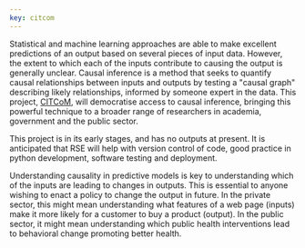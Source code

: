 ```yaml
---
key: citcom
---
```


Statistical and machine learning approaches are able to make excellent predictions of an output based on several pieces of input data. However, the extent to which each of the inputs contribute to causing the output is generally unclear. Causal inference is a method that seeks to quantify causal relationships between inputs and outputs by testing a "causal graph" describing likely relationships, informed by someone expert in the data. This project, [CITCoM](https://gow.epsrc.ukri.org/NGBOViewGrant.aspx?GrantRef=EP/T030526/1), will democratise access to causal inference, bringing this powerful technique to a broader range of researchers in academia, government and the public sector.

This project is in its early stages, and has no outputs at present. It is anticipated that RSE will help with version control of code, good practice in python development, software testing and deployment.

Understanding causality in predictive models is key to understanding which of the inputs are leading to changes in outputs. This is essential to anyone wishing to enact a policy to change the output in future. In the private sector, this might mean understanding what features of a web page (inputs) make it more likely for a customer to buy a product (output). In the public sector, it might mean understanding which public health interventions lead to behavioral change promoting better health.

